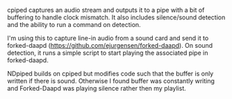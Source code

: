 cpiped captures an audio stream and outputs it to a pipe with a bit of buffering
to handle clock mismatch. It also includes silence/sound detection and the ability
to run a command on detection.

I'm using this to capture line-in audio from a sound card and send it to 
forked-daapd (https://github.com/ejurgensen/forked-daapd). On sound detection, it
runs a simple script to start playing the associated pipe in forked-daapd.

NDpiped builds on cpiped but modifies code such that the buffer is only written if there is sound.  Otherwise I found buffer was constantly writing and Forked-Daapd was playing silence rather then my playlist.
